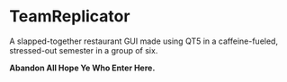 # TeamReplicator
A slapped-together restaurant GUI made using QT5 in a caffeine-fueled, stressed-out semester in a group of six.

**Abandon All Hope Ye Who Enter Here.**
